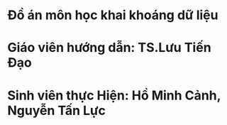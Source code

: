 # Đồ án môn học khai khoáng dữ liệu
# Giáo viên hướng dẫn: TS.Lưu Tiến Đạo
# Sinh viên thực Hiện: Hồ Minh Cảnh, Nguyễn Tấn Lực

